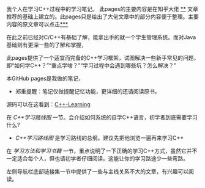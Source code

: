 
我个人在学习C++过程中的学习笔记。
此pages的主要内容是在知乎大佬 [**](https://www.zhihu.com/people/***) 文章推荐的基础上建立的。此pages只是给出了大佬文章中的部分内容便于整理。主要内容的原文章可以点击[***](https://zhuanlan.zhihu.com/p/*****)



在此之前已经对C/C++有基础了解，能拿出手的就一个学生管理系统。而对Java基础则有更深一些的了解和掌握，

此pages提供了一个适宜而完备的C++学习框架，试图解决一些新手常见的问题，即“如何学C++？”“重点学啥？”“学习过程中会遇到哪些坑？怎么解决？”

本GitHub pages是我做的笔记，

* 郑重提醒：笔记仅做提醒记忆功能，更详细的还请阅读原书。

源码可以在这看到：[C++-Learning](https://github.com/HYe2cS/C++-Learning)

在 *C++学习路线图* 一节。会介绍如何系统的自学C++语言，初学者到底需要学习什么?

* *C++学习路线图* 是学习路线的总纲，建议先把他浏览一遍再来学习C++

在 *学习方法和学习书籍* 一节，重点说明了一下正确的学习C++方式，虽然它并不一定适合每个人，但也请初学者仔细阅读。这能让你的学习路途少一些弯路。

左侧导航栏底部链接集一节中提供了一些与主线关系不大的文章，有兴趣可以阅读。


